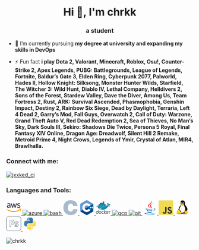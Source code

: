 <h1 align="center">Hi 👋, I'm chrkk</h1>
<h3 align="center">a student</h3>

- 🌱 I’m currently pursuing **my degree at university and expanding my skills in DevOps**

- ⚡ Fun fact **i play Dota 2, Valorant, Minecraft, Roblox, Osu!, Counter-Strike 2, Apex Legends, PUBG: Battlegrounds, League of Legends, Fortnite, Baldur’s Gate 3, Elden Ring, Cyberpunk 2077, Palworld, Hades II, Hollow Knight: Silksong, Monster Hunter Wilds, Starfield, The Witcher 3: Wild Hunt, Diablo IV, Lethal Company, Helldivers 2, Sons of the Forest, Stardew Valley, Dave the Diver, Among Us, Team Fortress 2, Rust, ARK: Survival Ascended, Phasmophobia, Genshin Impact, Destiny 2, Rainbow Six Siege, Dead by Daylight, Terraria, Left 4 Dead 2, Garry’s Mod, Fall Guys, Overwatch 2, Call of Duty: Warzone, Grand Theft Auto V, Red Dead Redemption 2, Sea of Thieves, No Man’s Sky, Dark Souls III, Sekiro: Shadows Die Twice, Persona 5 Royal, Final Fantasy XIV Online, Dragon Age: Dreadwolf, Silent Hill 2 Remake, Metroid Prime 4, Night Crows, Legends of Ymir, Crystal of Atlan, MIR4, Brawlhalla.**

<h3 align="left">Connect with me:</h3>
<p align="left">
<a href="https://instagram.com/jxxked_ch" target="blank">
  <img align="center" src="https://raw.githubusercontent.com/rahuldkjain/github-profile-readme-generator/master/src/images/icons/Social/instagram.svg" alt="jxxked_cj" height="30" width="40" />
</a>
</p>

<h3 align="left">Languages and Tools:</h3>
<p align="left"> <a href="https://aws.amazon.com" target="_blank" rel="noreferrer"> <img src="https://raw.githubusercontent.com/devicons/devicon/master/icons/amazonwebservices/amazonwebservices-original-wordmark.svg" alt="aws" width="40" height="40"/> </a> <a href="https://azure.microsoft.com/en-in/" target="_blank" rel="noreferrer"> <img src="https://www.vectorlogo.zone/logos/microsoft_azure/microsoft_azure-icon.svg" alt="azure" width="40" height="40"/> </a> <a href="https://www.gnu.org/software/bash/" target="_blank" rel="noreferrer"> <img src="https://www.vectorlogo.zone/logos/gnu_bash/gnu_bash-icon.svg" alt="bash" width="40" height="40"/> </a> <a href="https://www.cprogramming.com/" target="_blank" rel="noreferrer"> <img src="https://raw.githubusercontent.com/devicons/devicon/master/icons/c/c-original.svg" alt="c" width="40" height="40"/> </a> <a href="https://www.w3schools.com/cpp/" target="_blank" rel="noreferrer"> <img src="https://raw.githubusercontent.com/devicons/devicon/master/icons/cplusplus/cplusplus-original.svg" alt="cplusplus" width="40" height="40"/> </a> <a href="https://www.docker.com/" target="_blank" rel="noreferrer"> <img src="https://raw.githubusercontent.com/devicons/devicon/master/icons/docker/docker-original-wordmark.svg" alt="docker" width="40" height="40"/> </a> <a href="https://cloud.google.com" target="_blank" rel="noreferrer"> <img src="https://www.vectorlogo.zone/logos/google_cloud/google_cloud-icon.svg" alt="gcp" width="40" height="40"/> </a> <a href="https://git-scm.com/" target="_blank" rel="noreferrer"> <img src="https://www.vectorlogo.zone/logos/git-scm/git-scm-icon.svg" alt="git" width="40" height="40"/> </a> <a href="https://www.java.com" target="_blank" rel="noreferrer"> <img src="https://raw.githubusercontent.com/devicons/devicon/master/icons/java/java-original.svg" alt="java" width="40" height="40"/> </a> <a href="https://developer.mozilla.org/en-US/docs/Web/JavaScript" target="_blank" rel="noreferrer"> <img src="https://raw.githubusercontent.com/devicons/devicon/master/icons/javascript/javascript-original.svg" alt="javascript" width="40" height="40"/> </a> <a href="https://www.linux.org/" target="_blank" rel="noreferrer"> <img src="https://raw.githubusercontent.com/devicons/devicon/master/icons/linux/linux-original.svg" alt="linux" width="40" height="40"/> </a> <a href="https://www.photoshop.com/en" target="_blank" rel="noreferrer"> <img src="https://raw.githubusercontent.com/devicons/devicon/master/icons/photoshop/photoshop-line.svg" alt="photoshop" width="40" height="40"/> </a> <a href="https://www.python.org" target="_blank" rel="noreferrer"> <img src="https://raw.githubusercontent.com/devicons/devicon/master/icons/python/python-original.svg" alt="python" width="40" height="40"/> </a> </p>

<p><img align="center" src="https://github-readme-streak-stats.herokuapp.com/?user=chrkk&theme=dark" alt="chrkk" /></p>

